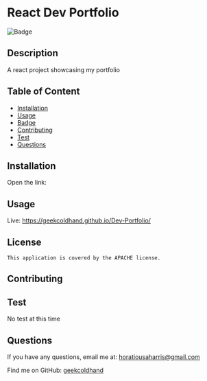 # React Dev Portfolio
  ![Badge](https://img.shields.io/badge/License-APACHE-blue.svg)
  ## Description
  A react project showcasing my portfolio
## Table of Content
- [Installation](#installation)
- [Usage](#usage)
- [Badge](./LICENSE-APACHE.md)
- [Contributing](#contributing)
- [Test](#Test)
- [Questions](#questions)
## Installation
  Open the link: 
## Usage
  Live:  https://geekcoldhand.github.io/Dev-Portfolio/
## License
    This application is covered by the APACHE license.
## Contributing
  
## Test
  No test at this time
## Questions
If you have any questions, email me at: horatiousaharris@gmail.com 
  
  Find me on GitHub: [geekcoldhand](https://github.com/geekcoldhand)
